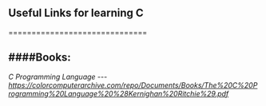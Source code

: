 ## Useful Links for learning C
==============================

####Books:
-----------
 *C Programming Language --- https://colorcomputerarchive.com/repo/Documents/Books/The%20C%20Programming%20Language%20%28Kernighan%20Ritchie%29.pdf*

